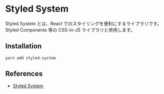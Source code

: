 # Styled System

Styled System とは、React でのスタイリングを便利にするライブラリです。
Styled Components 等の CSS-in-JS ライブラリと併用します。

## Installation

```bash
yarn add styled-system
```

## References

- [Styled System](https://styled-system.com/getting-started)
